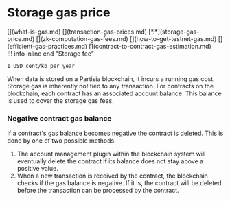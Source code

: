 # Storage gas price

<div class="dot-navigation" markdown>
   [](what-is-gas.md)
   [](transaction-gas-prices.md)
   [*.*](storage-gas-price.md)
   [](zk-computation-gas-fees.md)
   [](how-to-get-testnet-gas.md)
   [](efficient-gas-practices.md)
   [](contract-to-contract-gas-estimation.md)
</div>
!!! info inline end "Storage fee"
    
    1 USD cent/kb per year

When data is stored on a Partisia blockchain, it incurs a running gas cost. Storage gas is inherently not tied to any transaction. For contracts on the blockchain, each contract has an associated account balance. This balance is used to cover the storage gas fees.

### Negative contract gas balance

If a contract's gas balance becomes negative the contract is deleted.
This is done by one of two possible methods.

1. The account management plugin within the blockchain system will eventually delete the contract if its balance does not stay above a positive value.
2. When a new transaction is received by the contract, the blockchain checks if the gas balance is negative. If it is, the contract will be deleted before the transaction can be processed by the contract.
